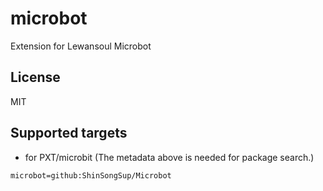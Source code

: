 # microbot

Extension for Lewansoul Microbot

## License

MIT

## Supported targets

* for PXT/microbit
(The metadata above is needed for package search.)

```package
microbot=github:ShinSongSup/Microbot
```

